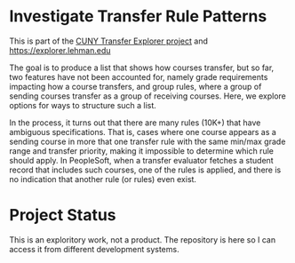 # Investigate Transfer Rule Patterns
This is part of the [CUNY Transfer Explorer project](https://transfer-app.qc.cuny.edu) and https://explorer.lehman.edu

The goal is to produce a list that shows how courses transfer, but so far, two features have not been accounted for, namely grade requirements impacting how a course transfers, and group rules, where a group of sending courses transfer as a group of receiving courses. Here, we explore options for ways to structure such a list.

In the process, it turns out that there are many rules (10K+) that have ambiguous specifications. That is, cases where one course appears as a sending course in more that one transfer rule with the same min/max grade range and transfer priority, making it impossible to determine which rule should apply. In PeopleSoft, when a transfer evaluator fetches a student record that includes such courses, one of the rules is applied, and there is no indication that another rule (or rules) even exist.
# Project Status
This is an exploritory work, not a product. The repository is here so I can access it from different development systems.
